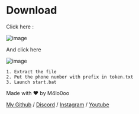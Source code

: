 # Download
Click here : 

![image](https://github.com/user-attachments/assets/597aec9f-7493-42f8-88bb-f299fd7afabc)

And click here

![image](https://github.com/user-attachments/assets/8395a9f4-5e03-4e8d-80bd-3e52e14dc36e)

```
1. Extract the file
2. Put the phone number with prefix in token.txt
3. Launch start.bat
```

Made with :heart: by M4lo0oo

[My Github](https://github.com/M4lo0oo) / 
[Discord](https://discord.gg/PgAt8FBrSJ) / 
[Instagram](https://www.instagram.com/malolc_/) / 
[Youtube](https://www.youtube.com/@Malo5659)

